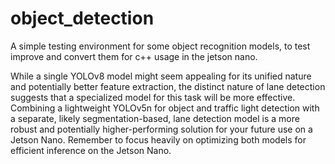 # object_detection
A simple testing environment for some object recognition models, to test improve and convert them for c++ usage in the jetson nano.


While a single YOLOv8 model might seem appealing for its unified nature and potentially better feature extraction, the distinct nature of lane detection suggests that a specialized model for this task will be more effective. Combining a lightweight YOLOv5n for object and traffic light detection with a separate, likely segmentation-based, lane detection model is a more robust and potentially higher-performing solution for your future use on a Jetson Nano. Remember to focus heavily on optimizing both models for efficient inference on the Jetson Nano.